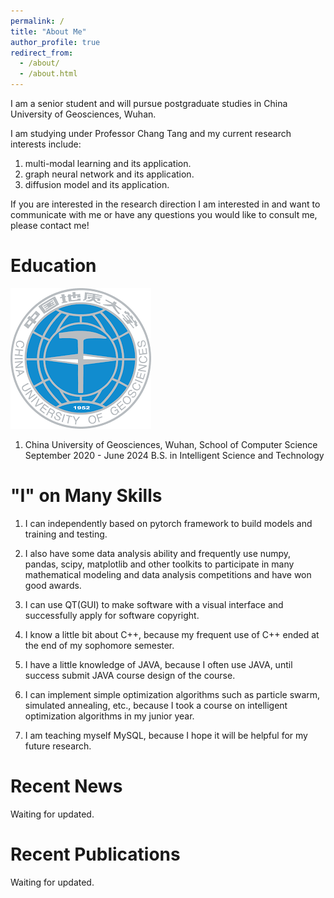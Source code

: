 ```yaml
---
permalink: /
title: "About Me"
author_profile: true
redirect_from: 
  - /about/
  - /about.html
---
```


I am a senior student and will pursue postgraduate studies in China University of Geosciences, Wuhan. 

I am studying under Professor Chang Tang and my current research interests include:
1. multi-modal learning and its application.
2. graph neural network and its application.
3. diffusion model and its application.

If you are interested in the research direction I am interested in and want to communicate with me or have any questions you would like to consult me, please contact me!

Education
======
![Editing a markdown file for a talk](/images/cug.png)
1. China University of Geosciences, Wuhan, School of Computer Science
September 2020 - June 2024
B.S. in Intelligent Science and Technology

"I" on Many Skills
======
1. I can independently based on pytorch framework to build models and training and testing.
   
2. I also have some data analysis ability and frequently use numpy, pandas, scipy, matplotlib and other toolkits to participate in many mathematical modeling and data analysis competitions and have won good awards.

3. I can use QT(GUI) to make software with a visual interface and successfully apply for software copyright.

4. I know a little bit about C++, because my frequent use of C++ ended at the end of my sophomore semester.

5. I have a little knowledge of JAVA, because I often use JAVA, until success submit JAVA course design of the course.

6. I can implement simple optimization algorithms such as particle swarm, simulated annealing, etc., because I took a course on intelligent optimization algorithms in my junior year.
   
7. I am teaching myself MySQL, because I hope it will be helpful for my future research.

Recent News
======
Waiting for updated.

Recent Publications
======
Waiting for updated.


